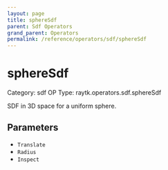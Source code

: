 ```yaml
---
layout: page
title: sphereSdf
parent: Sdf Operators
grand_parent: Operators
permalink: /reference/operators/sdf/sphereSdf
---
```


# sphereSdf

Category: sdf
OP Type: raytk.operators.sdf.sphereSdf



SDF in 3D space for a uniform sphere.

## Parameters

* `Translate`
* `Radius`
* `Inspect`